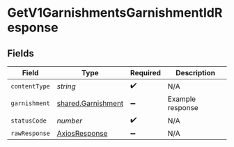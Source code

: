 # GetV1GarnishmentsGarnishmentIdResponse


## Fields

| Field                                                    | Type                                                     | Required                                                 | Description                                              |
| -------------------------------------------------------- | -------------------------------------------------------- | -------------------------------------------------------- | -------------------------------------------------------- |
| `contentType`                                            | *string*                                                 | :heavy_check_mark:                                       | N/A                                                      |
| `garnishment`                                            | [shared.Garnishment](../../models/shared/garnishment.md) | :heavy_minus_sign:                                       | Example response                                         |
| `statusCode`                                             | *number*                                                 | :heavy_check_mark:                                       | N/A                                                      |
| `rawResponse`                                            | [AxiosResponse](https://axios-http.com/docs/res_schema)  | :heavy_minus_sign:                                       | N/A                                                      |